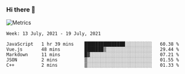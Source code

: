 ### Hi there 👋

![Metrics](https://github.com/radoapx/radoapx/blob/main/github-metrics.svg)

<!--START_SECTION:waka-->
```text
Week: 13 July, 2021 - 19 July, 2021

JavaScript   1 hr 39 mins    ███████████████░░░░░░░░░░   60.38 % 
Vue.js       48 mins         ███████▒░░░░░░░░░░░░░░░░░   29.44 % 
Markdown     11 mins         █▓░░░░░░░░░░░░░░░░░░░░░░░   07.21 % 
JSON         2 mins          ▒░░░░░░░░░░░░░░░░░░░░░░░░   01.55 % 
C++          2 mins          ▒░░░░░░░░░░░░░░░░░░░░░░░░   01.33 % 
```
<!--END_SECTION:waka-->

<!--
**radoapx/radoapx** is a ✨ _special_ ✨ repository because its `README.md` (this file) appears on your GitHub profile.

Here are some ideas to get you started:

- 🔭 I’m currently working on ...
- 🌱 I’m currently learning ...
- 👯 I’m looking to collaborate on ...
- 🤔 I’m looking for help with ...
- 💬 Ask me about ...
- 📫 How to reach me: ...
- 😄 Pronouns: ...
- ⚡ Fun fact: ...
-->
